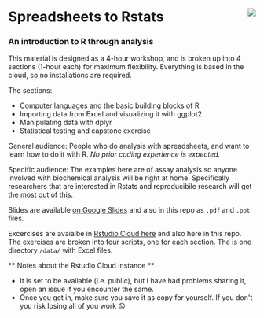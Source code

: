 # Spreadsheets to Rstats <img src='https://vectr.com/nathancday/a1yRPZ18Y.png?width=426.667&height=160&select=a1yRPZ18Ypage0' align='right' />
### An introduction to R through analysis

This material is designed as a 4-hour workshop, and is broken up into 4 sections (1-hour each) for maximum flexibility. Everything is based in the cloud, so no installations are required.

The sections:

* Computer languages and the basic building blocks of R
* Importing data from Excel and visualizing it with ggplot2
* Manipulating data with dplyr
* Statistical testing and capstone exercise

General audience: People who do analysis with spreadsheets, and want to learn how to do it with R. *No prior coding experience is expected.*

Specific audience: The examples here are of assay analysis so anyone involved with biochemical analysis will be right at home. Specifically researchers that are interested in Rstats and reproducibile research will get the most out of this.

Slides are available [on Google Slides](https://docs.google.com/presentation/d/1q2Ij3xv5mhheB0WPhZ6tpPJKMrIzkduz_tVtwpg4Sws/edit?usp=sharing) and also in this repo as `.pdf` and `.ppt` files.

Excercises are avaialbe in [Rstudio Cloud here](https://rstudio.cloud/project/411105) and also here in this repo. The exercises are broken into four scripts, one for each section. The is one directory `/data/` with Excel files.

** Notes about the Rstudio Cloud instance **
* It is set to be available (i.e. public), but I have had problems sharing it, open an issue if you encounter the same.
* Once you get in, make sure you save it as copy for yourself. If you don't you risk losing all of you work 😟
